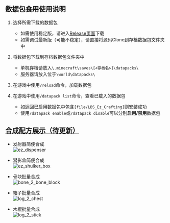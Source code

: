 ## 数据包~~食用~~使用说明  

1. 选择所需下载的数据包  
   - 如需使用稳定版，请进入[Release页面](https://github.com/Sinbing/LBS_Ez_Craft_datapack/releases)下载  
   - 如需调试最新版（可能不稳定），请直接将源码Clone到存档数据包文件夹中  

2. 将数据包下载到存档数据包文件夹中  
   - 单机存档请放入`\.minecraft\saves\[<存档名>]\datapacks\`  
   - 服务器请放入位于`\world\datapacks\`  

3. 在游戏中使用`/reload`命令，加载数据包  

4. 在游戏中使用`/datapack list`命令，查看已载入的数据包  
   - 如返回已启用数据包中包含`[file/LBS_Ez_Crafting]`则安装成功  
   - 使用`/datapack enable`或`/datapack disable`可以分别**启用/禁用**数据包  

## [合成配方展示（待更新）](https://docs.qq.com/doc/DZkh5QXNYblpnQXRu?)  
- 发射器简便合成  
   ![ez_dispenser](https://qqadapt.qpic.cn/txdocpic/0/68cc2cc223e7d570478abbebee868b8c/0?w=268&h=136)  

- 潜影盒简便合成  
   ![ez_shulker_box](https://qqadapt.qpic.cn/txdocpic/0/65eb305bdf09c1af1c3f79ddd03b03bb/0?w=253&h=136)  

- 骨块批量合成  
   ![bone_2_bone_block](https://qqadapt.qpic.cn/txdocpic/0/b303436a6a66d445a871d3d16da568e9/0?w=255&h=135)  

- 箱子批量合成  
   ![log_2_chest](https://qqadapt.qpic.cn/txdocpic/0/f8107f1495237d0f3e6d4639ac27ce82/0?w=248&h=135)  

- 木棍批量合成  
   ![log_2_stick](https://qqadapt.qpic.cn/txdocpic/0/66fbd00adb8937053c1d62f65fc6b31d/0?w=165&h=103)  
